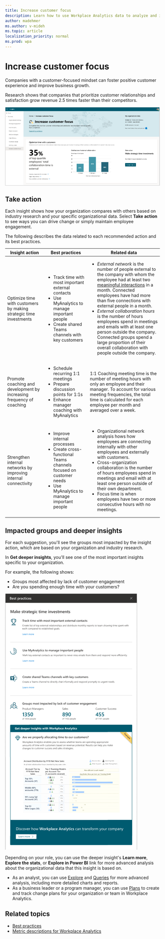 ```yaml
---
title: Increase customer focus
description: Learn how to use Workplace Analytics data to analyze and increase customer focus
author: madehmer
ms.author: v-mideh
ms.topic: article
localization_priority: normal 
ms.prod: wpa
---
```


# Increase customer focus 

Companies with a customer-focused mindset can foster positive customer experience and improve business growth.

Research shows that companies that prioritize customer relationships and satisfaction grow revenue 2.5 times faster than their competitors.

![Increase customer focus insights](../images/wpa/use/increase-customer-focus.png)

## Take action

Each insight shows how your organization compares with others based on industry research and your specific organizational data. Select **Take action** to see ways you can drive change or simply maintain employee engagement.

The following describes the data related to each recommended action and its best practices.

|Insight action |Best practices | Related data
|--------------|--------------------|----------------------|
|Optimize time with customers by making strategic time investments |<ul><li>Track time with most important external contacts </li><li>Use MyAnalytics to manage important people </li><li> Create shared Teams channels with key customers</li></ul> |<ul><li> _External network_ is the number of people external to the company with whom the employee had at least two [meaningful interactions](glossary.md#meaningful-interaction-definition) in a month. Connected employees have had more than five connections with external people in a month.</li><li>_External collaboration hours_ is the number of hours employees spend in meetings and emails with at least one person outside the company. Connected groups spend a large proportion of their overall collaboration with people outside the company. </li></ul>|
|Promote coaching and development by increasing frequency of coaching |<ul><li>Schedule recurring 1:1 meetings </li><li>Prepare discussion points for 1:1s </li><li>Enhance manager coaching with MyAnalytics </li></ul>|1:1 Coaching meeting time is the number of meeting hours with only an employee and their manager. To account for various meeting frequencies, the total time is calculated for each employee per month and averaged over a week. |
|Strengthen internal networks by improving internal connectivity |<ul><li>Improve internal processes </li><li>Create cross-functional Teams channels focused on customer needs </li><li>Use MyAnalytics to manage important people </li></ul> |<ul><li>Organizational network analysis hows how employees are connecting internally with other employees and externally with customers. </li><li>Cross-organization collaboration is the number of hours employees spend in meetings and email with at least one person outside of their own department.  </li><li>Focus time is when employees have two or more consecutive hours with no meetings. </li></ul>|

## Impacted groups and deeper insights

For each suggestion, you'll see the groups most impacted by the insight action, which are based on your organization and industry research.

In **Get deeper insights**, you'll see one of the most important insights specific to your organization.

For example, the following shows:

* Groups most affected by lack of customer engagement
* Are you spending enough time with your customers?

![Get deeper insights about customer focus](../images/wpa/use/deep-cfocus.png)

Depending on your role, you can use the deeper insight's **Learn more**, **Explore the stats**, or **Explore in Power BI** link for more advanced analysis about the organizational data that this insight is based on.

* As an analyst, you can use [Explore](explore-intro.md) and [Queries](../tutorials/query-basics.md) for more advanced analysis, including more detailed charts and reports.
* As a business leader or a program manager, you can use [Plans](../tutorials/solutionsv2-intro.md) to create and track change plans for your organization or team in Workplace Analytics.

## Related topics

* [Best practices](../tutorials/gm-best-practices.md)
* [Metric descriptions for Workplace Analytics](metric-definitions.md)
